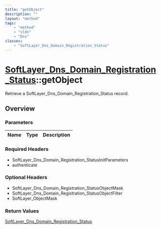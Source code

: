 ```yaml
---
title: "getObject"
description: ""
layout: "method"
tags:
    - "method"
    - "sldn"
    - "Dns"
classes:
    - "SoftLayer_Dns_Domain_Registration_Status"
---
```

# [SoftLayer_Dns_Domain_Registration_Status](/reference/services/SoftLayer_Dns_Domain_Registration_Status)::getObject

Retrieve a SoftLayer_Dns_Domain_Registration_Status record.


## Overview 


### Parameters 
|Name | Type | Description |
| --- | --- | --- |


### Required Headers
* SoftLayer_Dns_Domain_Registration_StatusInitParameters
* authenticate

### Optional Headers
* SoftLayer_Dns_Domain_Registration_StatusObjectMask
* SoftLayer_Dns_Domain_Registration_StatusObjectFilter
* SoftLayer_ObjectMask

### Return Values
<a href='/reference/datatypes/SoftLayer_Dns_Domain_Registration_Status'>SoftLayer_Dns_Domain_Registration_Status </a>

